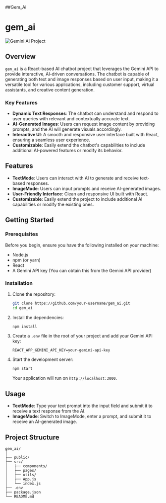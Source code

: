 ##Gem_Ai

# gem_ai

![Gemini AI Project](./path-to-your-image.png) <!-- Update this path to your actual image file -->

## Overview

`gem_ai` is a React-based AI chatbot project that leverages the Gemini API to provide interactive, AI-driven conversations. The chatbot is capable of generating both text and image responses based on user input, making it a versatile tool for various applications, including customer support, virtual assistants, and creative content generation.

### Key Features

- **Dynamic Text Responses**: The chatbot can understand and respond to user queries with relevant and contextually accurate text.
- **AI-Generated Images**: Users can request image content by providing prompts, and the AI will generate visuals accordingly.
- **Interactive UI**: A smooth and responsive user interface built with React, ensuring a seamless user experience.
- **Customizable**: Easily extend the chatbot's capabilities to include additional AI-powered features or modify its behavior.



## Features

- **TextMode**: Users can interact with AI to generate and receive text-based responses.
- **ImageMode**: Users can input prompts and receive AI-generated images.
- **User-Friendly Interface**: Clean and responsive UI built with React.
- **Customizable**: Easily extend the project to include additional AI capabilities or modify the existing ones.

## Getting Started

### Prerequisites

Before you begin, ensure you have the following installed on your machine:

- Node.js
- npm (or yarn)
- React
- A Gemini API key (You can obtain this from the Gemini API provider)

### Installation

1. Clone the repository:

    ```bash
    git clone https://github.com/your-username/gem_ai.git
    cd gem_ai
    ```

2. Install the dependencies:

    ```bash
    npm install
    ```

3. Create a `.env` file in the root of your project and add your Gemini API key:

    ```plaintext
    REACT_APP_GEMINI_API_KEY=your-gemini-api-key
    ```

4. Start the development server:

    ```bash
    npm start
    ```

    Your application will run on `http://localhost:3000`.

## Usage

- **TextMode**: Type your text prompt into the input field and submit it to receive a text response from the AI.
- **ImageMode**: Switch to ImageMode, enter a prompt, and submit it to receive an AI-generated image.

## Project Structure

```plaintext
gem_ai/
│
├── public/
├── src/
│   ├── components/
│   ├── pages/
│   ├── utils/
│   ├── App.js
│   └── index.js
├── .env
├── package.json
└── README.md


